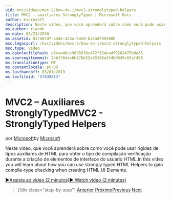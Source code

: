 ```yaml
---
uid: mvc/videos/mvc-2/how-do-i/mvc2-stronglytyped-helpers
title: MVC2 – auxiliares StronglyTyped | Microsoft Docs
author: microsoft
description: Neste vídeo, que você aprenderá sobre como você pode usar rigidez de tipos auxiliares de HTML para obter o tipo de compilação verificação durante a criação de elementos de interface do usuário HTML.
ms.author: riande
ms.date: 03/23/2010
ms.assetid: 017e87d7-a44e-423a-b3e9-ba44df99388b
msc.legacyurl: /mvc/videos/mvc-2/how-do-i/mvc2-stronglytyped-helpers
msc.type: video
ms.openlocfilehash: e6caa40cc90956f8c472f154eadf9261475b9e85
ms.sourcegitcommit: 24b1f6decbb17bb22a45166e5fdb0845c65af498
ms.translationtype: MT
ms.contentlocale: pt-BR
ms.lasthandoff: 03/01/2019
ms.locfileid: "57039813"
---
```

<a name="mvc2---stronglytyped-helpers"></a><span data-ttu-id="5e8da-103">MVC2 – Auxiliares StronglyTyped</span><span class="sxs-lookup"><span data-stu-id="5e8da-103">MVC2 - StronglyTyped Helpers</span></span>
====================
<span data-ttu-id="5e8da-104">por [Microsoft](https://github.com/microsoft)</span><span class="sxs-lookup"><span data-stu-id="5e8da-104">by [Microsoft](https://github.com/microsoft)</span></span>

<span data-ttu-id="5e8da-105">Neste vídeo, que você aprenderá sobre como você pode usar rigidez de tipos auxiliares de HTML para obter o tipo de compilação verificação durante a criação de elementos de interface do usuário HTML.</span><span class="sxs-lookup"><span data-stu-id="5e8da-105">In this video you will learn about how you can use strongly typed HTML Helpers to gain compile-type checking when creating HTML UI Elements.</span></span>

[<span data-ttu-id="5e8da-106">&#9654;Assista ao vídeo (2 minutos)</span><span class="sxs-lookup"><span data-stu-id="5e8da-106">&#9654; Watch video (2 minutes)</span></span>](https://channel9.msdn.com/Blogs/ASP-NET-Site-Videos/mvc2-stronglytyped-helpers)

> [!div class="step-by-step"]
> <span data-ttu-id="5e8da-107">[Anterior](mvc2-html-encoding.md)
> [Próximo](mvc2-model-validation.md)</span><span class="sxs-lookup"><span data-stu-id="5e8da-107">[Previous](mvc2-html-encoding.md)
[Next](mvc2-model-validation.md)</span></span>
